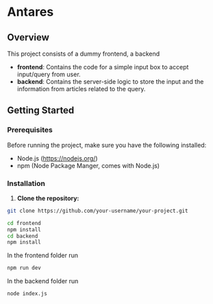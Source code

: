 # Antares
## Overview

This project consists of a dummy frontend, a backend 
- **frontend**: Contains the code for a simple input box to accept input/query from user.
- **backend**: Contains the server-side logic to store the input and the information from articles related to the query.

## Getting Started

### Prerequisites

Before running the project, make sure you  have the following installed:
- Node.js (https://nodejs.org/)
- npm (Node Package Manger, comes with Node.js)

### Installation
1. **Clone the repository:**
```bash
git clone https://github.com/your-username/your-project.git

cd frontend
npm install
cd backend
npm install
```
In the frontend folder run
```bash 
npm run dev
```
In the backend folder run
```bash 
node index.js
```
